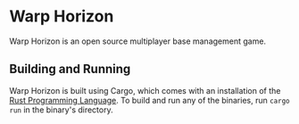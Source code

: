 # Warp Horizon
Warp Horizon is an open source multiplayer base management game.

## Building and Running
Warp Horizon is built using Cargo, which comes with an installation of the
[Rust Programming Language](https://www.rust-lang.org/). To build and run any
of the binaries, run `cargo run` in the binary's directory.
